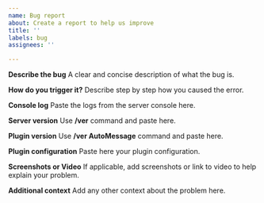 ```yaml
---
name: Bug report
about: Create a report to help us improve
title: ''
labels: bug
assignees: ''

---
```


**Describe the bug**
A clear and concise description of what the bug is.

**How do you trigger it?**
Describe step by step how you caused the error.

**Console log**
Paste the logs from the server console here.

**Server version**
Use **/ver** command and paste here.

**Plugin version**
Use **/ver AutoMessage** command and paste here.

**Plugin configuration**
Paste here your plugin configuration.

**Screenshots or Video**
If applicable, add screenshots or link to video to help explain your problem.

**Additional context**
Add any other context about the problem here.
